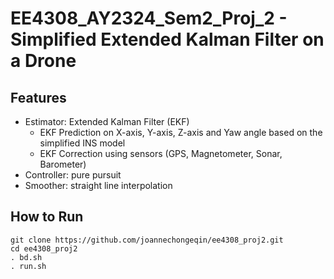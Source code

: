 # EE4308_AY2324_Sem2_Proj_2 - Simplified Extended Kalman Filter on a Drone
## Features
- Estimator: Extended Kalman Filter (EKF)
  - EKF Prediction on X-axis, Y-axis, Z-axis and Yaw angle based on the simplified INS model
  - EKF Correction using sensors (GPS, Magnetometer, Sonar, Barometer)
- Controller: pure pursuit
- Smoother: straight line interpolation

## How to Run
```shell
git clone https://github.com/joannechongeqin/ee4308_proj2.git
cd ee4308_proj2
. bd.sh
. run.sh
```
